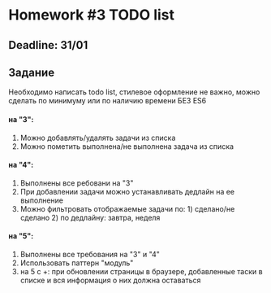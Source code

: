 # Homework #3 TODO list
## Deadline: 31/01
## Задание
Необходимо написать todo list, стилевое оформление не важно, можно сделать по минимуму или по наличию времени
БЕЗ ES6
#### на "3":
1. Можно добавлять/удалять задачи из списка
1. Можно пометить выполнена/не выполнена задача из списка
#### на "4":
1. Выполнены все ребовани на "3"
1. При добавлении задачи можно устанавливать дедлайн на ее выполнение
1. Можно фильтровать отображаемые задачи по: 1) сделано/не сделано 2) по дедлайну: завтра, неделя
#### на "5":
1. Выполнены все требования на "3" и "4"
1. Использовать паттерн "модуль"
1. на 5 с +: при обновлении страницы в браузере, добавленные таски в списке и вся информация о них должна оставаться
